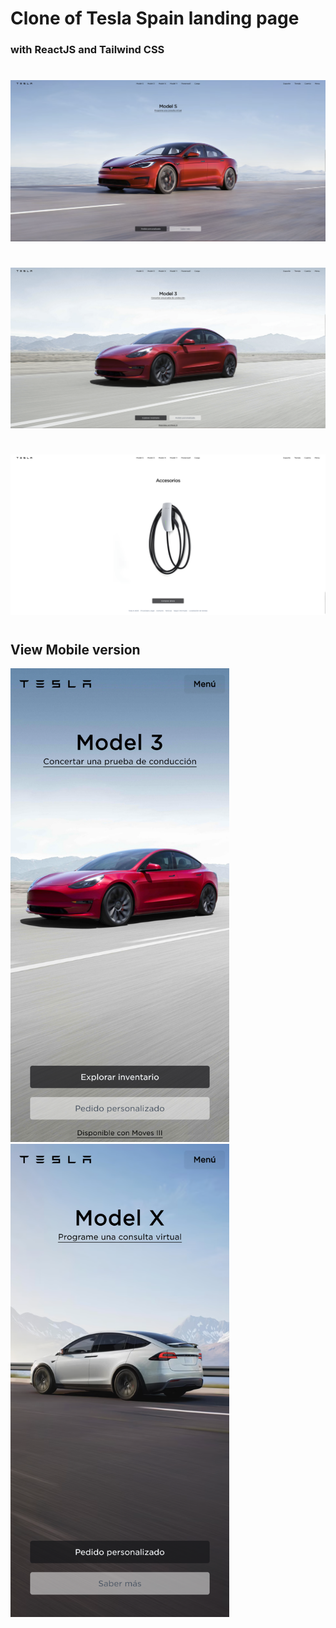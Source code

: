 # Clone of Tesla Spain landing page

### with ReactJS and Tailwind CSS

#

![Tesla 1](public/captures/Capture1.png)

#

![Tesla 2](public/captures/Capture2.png)

#

![Tesla 3](public/captures/Capture3.png)

#

## View Mobile version

<img src="public/captures/ViewMobile1.png" width="350">
<img src="public/captures/ViewMobile2.png" width="350">
